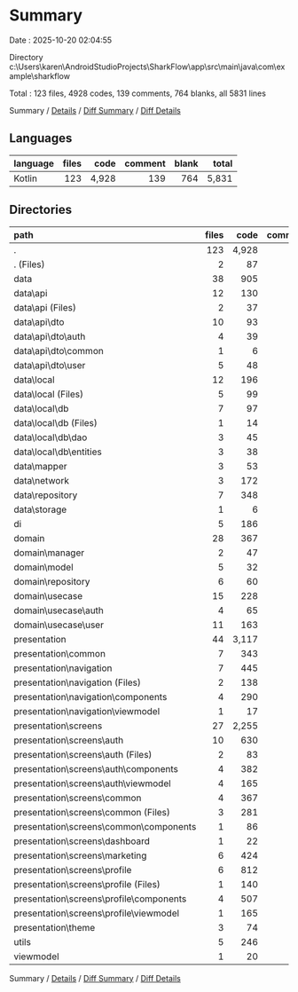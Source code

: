 # Summary

Date : 2025-10-20 02:04:55

Directory c:\\Users\\karen\\AndroidStudioProjects\\SharkFlow\\app\\src\\main\\java\\com\\example\\sharkflow

Total : 123 files,  4928 codes, 139 comments, 764 blanks, all 5831 lines

Summary / [Details](details.md) / [Diff Summary](diff.md) / [Diff Details](diff-details.md)

## Languages
| language | files | code | comment | blank | total |
| :--- | ---: | ---: | ---: | ---: | ---: |
| Kotlin | 123 | 4,928 | 139 | 764 | 5,831 |

## Directories
| path | files | code | comment | blank | total |
| :--- | ---: | ---: | ---: | ---: | ---: |
| . | 123 | 4,928 | 139 | 764 | 5,831 |
| . (Files) | 2 | 87 | 0 | 13 | 100 |
| data | 38 | 905 | 2 | 213 | 1,120 |
| data\\api | 12 | 130 | 0 | 52 | 182 |
| data\\api (Files) | 2 | 37 | 0 | 16 | 53 |
| data\\api\\dto | 10 | 93 | 0 | 36 | 129 |
| data\\api\\dto\\auth | 4 | 39 | 0 | 14 | 53 |
| data\\api\\dto\\common | 1 | 6 | 0 | 2 | 8 |
| data\\api\\dto\\user | 5 | 48 | 0 | 20 | 68 |
| data\\local | 12 | 196 | 1 | 55 | 252 |
| data\\local (Files) | 5 | 99 | 1 | 25 | 125 |
| data\\local\\db | 7 | 97 | 0 | 30 | 127 |
| data\\local\\db (Files) | 1 | 14 | 0 | 3 | 17 |
| data\\local\\db\\dao | 3 | 45 | 0 | 18 | 63 |
| data\\local\\db\\entities | 3 | 38 | 0 | 9 | 47 |
| data\\mapper | 3 | 53 | 0 | 11 | 64 |
| data\\network | 3 | 172 | 0 | 35 | 207 |
| data\\repository | 7 | 348 | 1 | 58 | 407 |
| data\\storage | 1 | 6 | 0 | 2 | 8 |
| di | 5 | 186 | 0 | 31 | 217 |
| domain | 28 | 367 | 0 | 89 | 456 |
| domain\\manager | 2 | 47 | 0 | 10 | 57 |
| domain\\model | 5 | 32 | 0 | 10 | 42 |
| domain\\repository | 6 | 60 | 0 | 20 | 80 |
| domain\\usecase | 15 | 228 | 0 | 49 | 277 |
| domain\\usecase\\auth | 4 | 65 | 0 | 15 | 80 |
| domain\\usecase\\user | 11 | 163 | 0 | 34 | 197 |
| presentation | 44 | 3,117 | 136 | 358 | 3,611 |
| presentation\\common | 7 | 343 | 74 | 46 | 463 |
| presentation\\navigation | 7 | 445 | 4 | 47 | 496 |
| presentation\\navigation (Files) | 2 | 138 | 2 | 10 | 150 |
| presentation\\navigation\\components | 4 | 290 | 2 | 32 | 324 |
| presentation\\navigation\\viewmodel | 1 | 17 | 0 | 5 | 22 |
| presentation\\screens | 27 | 2,255 | 7 | 246 | 2,508 |
| presentation\\screens\\auth | 10 | 630 | 6 | 90 | 726 |
| presentation\\screens\\auth (Files) | 2 | 83 | 0 | 13 | 96 |
| presentation\\screens\\auth\\components | 4 | 382 | 0 | 49 | 431 |
| presentation\\screens\\auth\\viewmodel | 4 | 165 | 6 | 28 | 199 |
| presentation\\screens\\common | 4 | 367 | 1 | 37 | 405 |
| presentation\\screens\\common (Files) | 3 | 281 | 0 | 29 | 310 |
| presentation\\screens\\common\\components | 1 | 86 | 1 | 8 | 95 |
| presentation\\screens\\dashboard | 1 | 22 | 0 | 4 | 26 |
| presentation\\screens\\marketing | 6 | 424 | 0 | 41 | 465 |
| presentation\\screens\\profile | 6 | 812 | 0 | 74 | 886 |
| presentation\\screens\\profile (Files) | 1 | 140 | 0 | 18 | 158 |
| presentation\\screens\\profile\\components | 4 | 507 | 0 | 37 | 544 |
| presentation\\screens\\profile\\viewmodel | 1 | 165 | 0 | 19 | 184 |
| presentation\\theme | 3 | 74 | 51 | 19 | 144 |
| utils | 5 | 246 | 1 | 54 | 301 |
| viewmodel | 1 | 20 | 0 | 6 | 26 |

Summary / [Details](details.md) / [Diff Summary](diff.md) / [Diff Details](diff-details.md)